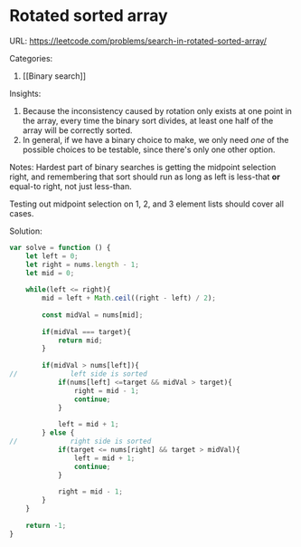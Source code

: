 # Rotated sorted array

URL: https://leetcode.com/problems/search-in-rotated-sorted-array/

Categories:
1. [[Binary search]] 

Insights:
1. Because the inconsistency caused by rotation only exists at one point in the array, every time the binary sort divides, at least one half of the array will be correctly sorted.
2. In general, if we have a binary choice to make, we only need *one* of the possible choices to be testable, since there's only one other option.

Notes:
Hardest part of binary searches is getting the midpoint selection right, and remembering that sort should run as long as left is less-that **or** equal-to right, not just less-than.  

Testing out midpoint selection on 1, 2, and 3 element lists should cover all cases.

Solution:
```javascript
var solve = function () {
    let left = 0;
    let right = nums.length - 1;
    let mid = 0;
    
    while(left <= right){
        mid = left + Math.ceil((right - left) / 2);
        
        const midVal = nums[mid];
        
        if(midVal === target){
            return mid;
        }
        
        if(midVal > nums[left]){
//             left side is sorted
            if(nums[left] <=target && midVal > target){
                right = mid - 1;
                continue;
            }
            
            left = mid + 1;
        } else {
//             right side is sorted
            if(target <= nums[right] && target > midVal){
                left = mid + 1;
                continue;
            }
            
            right = mid - 1;
        }
    }
    
    return -1;
}
```